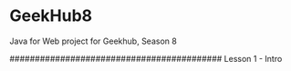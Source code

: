 # GeekHub8

Java for Web project for Geekhub, Season 8

##########################################
Lesson 1 - Intro